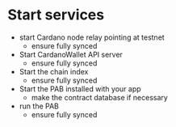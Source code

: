 # Start services

- start Cardano node relay pointing at testnet
    - ensure fully synced 
- Start CardanoWallet API server
    - ensure fully synced
- Start the chain index
    - ensure fully synced
- Start the PAB installed with your app
    - make the contract database if necessary
- run the PAB
    - ensure fully synced